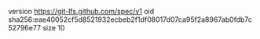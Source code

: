 version https://git-lfs.github.com/spec/v1
oid sha256:eae40052cf5d8521932ecbeb2f1df08017d07ca95f2a8967ab0fdb7c52796e77
size 10
